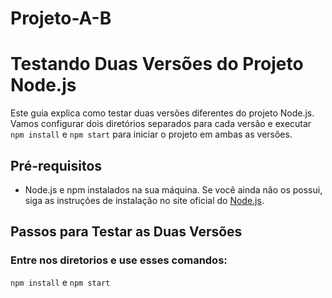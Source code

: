 # Projeto-A-B

# Testando Duas Versões do Projeto Node.js

Este guia explica como testar duas versões diferentes do projeto Node.js. Vamos configurar dois diretórios separados para cada versão e executar `npm install` e `npm start` para iniciar o projeto em ambas as versões.

## Pré-requisitos

- Node.js e npm instalados na sua máquina. Se você ainda não os possui, siga as instruções de instalação no site oficial do [Node.js](https://nodejs.org/).

## Passos para Testar as Duas Versões

### Entre nos diretorios e use esses comandos:

`npm install` e `npm start`


